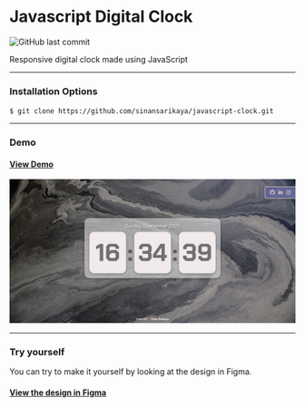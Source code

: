 # Javascript Digital Clock

![GitHub last commit](https://img.shields.io/github/last-commit/sinansarikaya/javascript-counter?style=flat-square)

Responsive digital clock made using JavaScript

<hr />

### Installation Options

```
$ git clone https://github.com/sinansarikaya/javascript-clock.git
```

<hr />

### Demo

#### [View Demo](https://sinansarikaya.github.io/javascript-clock/)

![JavaScript counter](./img/demo.jpeg)

<hr />

### Try yourself

You can try to make it yourself by looking at the design in Figma.

#### [View the design in Figma](https://www.figma.com/file/9lhfB7eKlJANMN83seQOH2/javascript-watch)
